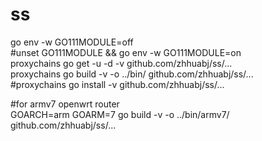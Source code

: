 # ss
go env -w GO111MODULE=off </br>
#unset GO111MODULE && go env -w GO111MODULE=on </br>
proxychains go get -u -d -v github.com/zhhuabj/ss/... </br>
proxychains go build -v -o ../bin/ github.com/zhhuabj/ss/... </br>
#proxychains go install -v github.com/zhhuabj/ss/... </br>

#for armv7 openwrt router </br>
GOARCH=arm GOARM=7 go build -v -o ../bin/armv7/ github.com/zhhuabj/ss/... </br>
